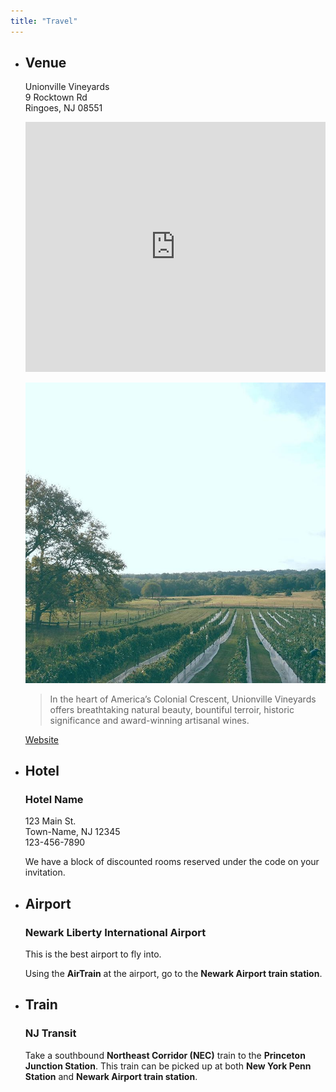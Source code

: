 ```yaml
---
title: "Travel"
---
```

* ## Venue ##

   <div>
   <div>

   Unionville Vineyards  
   9 Rocktown Rd  
   Ringoes, NJ 08551

   <iframe src="https://www.google.com/maps/embed?pb=!1m18!1m12!1m3!1d3037.2732528233623!2d-74.83088708491731!3d40.42494786306407!2m3!1f0!2f0!3f0!3m2!1i1024!2i768!4f13.1!3m3!1m2!1s0x89c3fa6333bc983d%3A0xd030d693ef035670!2sUnionville%20Vineyards!5e0!3m2!1sen!2sus!4v1575402373644!5m2!1sen!2sus" width="100%" height="400" frameborder="0" allowfullscreen=""></iframe>
   </div>
   <div>

   ![Unionville Vineyards](../images/unionville.jpg)

   > In the heart of America’s Colonial Crescent, Unionville Vineyards offers breathtaking natural beauty, bountiful terroir, historic significance and award-winning artisanal wines.

   [Website](https://unionvillevineyards.com/)
   </div>
   </div>

* ## Hotel ##

   ### Hotel Name ###
   123 Main St.   
   Town-Name, NJ 12345   
   123-456-7890

   We have a block of discounted rooms reserved under the code on your invitation.

* ## Airport ##

   ### Newark Liberty International Airport ###

   This is the best airport to fly into.

   Using the __AirTrain__ at the airport, go to the __Newark Airport train station__.

* ## Train ##

   ### NJ Transit ###

   Take a southbound __Northeast Corridor (NEC)__ train to the __Princeton Junction Station__. This train can be picked up at both __New York Penn Station__ and __Newark Airport train station__.
